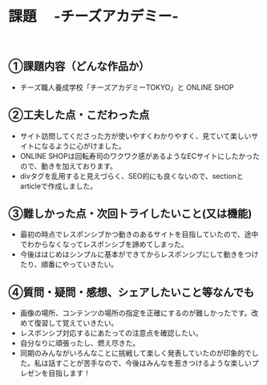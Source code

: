 # 課題　 -チーズアカデミー-
​
## ①課題内容（どんな作品か）
- チーズ職人養成学校「チーズアカデミーTOKYO」と ONLINE SHOP
​
## ②工夫した点・こだわった点
- サイト訪問してくださった方が使いやすくわかりやすく、見ていて楽しいサイトになるように心がけました。
- ONLINE SHOPは回転寿司のワクワク感があるようなECサイトにしたかったので、動きを加えております。
- divタグを乱用すると見えづらく、SEO的にも良くないので、sectionとarticleで作成しました。
​
## ③難しかった点・次回トライしたいこと(又は機能)
- 最初の時点でレスポンシブかつ動きのあるサイトを目指していたので、途中でわからなくなってレスポンシブを諦めてしまった。
- 今後ははじめはシンプルに基本ができてからレスポンシブにして動きをつけたり、順番にやっていきたい。
​
## ④質問・疑問・感想、シェアしたいこと等なんでも
- 画像の場所、コンテンツの場所の指定を正確にするのが難しかったです。改めて復習して覚えていきたい。
- レスポンシブ対応するにあたっての注意点を確認したい。
- 自分なりに頑張ったし、燃え尽きた。
- 同期のみんながいろんなことに挑戦して楽しく発表していたのが印象的でした。私は話すことが苦手なので、今後はみんなを惹きつけるような楽しいプレゼンを目指します！

